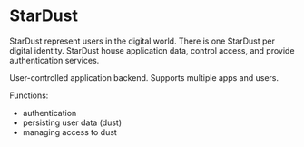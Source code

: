 # StarDust

StarDust represent users in the digital world. There is one StarDust per digital identity.
StarDust house application data, control access, and provide authentication services.

User-controlled application backend. Supports multiple apps and users.

Functions:

* authentication
* persisting user data (dust)
* managing access to dust